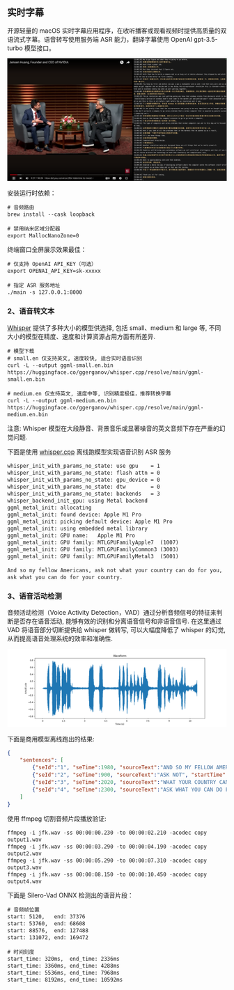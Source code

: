 ## 实时字幕

开源轻量的 macOS 实时字幕应用程序，在收听播客或观看视频时提供高质量的双语流式字幕。语音转写使用服务端 ASR 能力，翻译字幕使用 OpenAI gpt-3.5-turbo 模型接口。

![subtitile_preview](./docs/subtitle_youtube.png)

安装运行时依赖：

```shell
# 音频路由
brew install --cask loopback

# 禁用纳米区域分配器
export MallocNanoZone=0
```

终端窗口全屏展示效果最佳：

```shell
# 仅支持 OpenAI API_KEY（可选）
export OPENAI_API_KEY=sk-xxxxx

# 指定 ASR 服务地址
./main -s 127.0.0.1:8000
```

### 2、语音转文本

[Whisper](https://github.com/openai/whisper) 提供了多种大小的模型供选择, 包括 small、medium 和 large 等, 不同大小的模型在精度、速度和计算资源占用方面有所差异.

```shell
# 模型下载
# small.en 仅支持英文, 速度较快, 适合实时语音识别
curl -L --output ggml-small.en.bin https://huggingface.co/ggerganov/whisper.cpp/resolve/main/ggml-small.en.bin

# medium.en 仅支持英文, 速度中等, 识别精度极佳，推荐转换字幕
curl -L --output ggml-medium.en.bin https://huggingface.co/ggerganov/whisper.cpp/resolve/main/ggml-medium.en.bin
```

注意: Whisper 模型在大段静音、背景音乐或显著噪音的英文音频下存在严重的幻觉问题.

下面是使用 [whisper.cpp](https://github.com/ggerganov/whisper.cpp) 离线跑模型实现语音识别 ASR 服务

```text
whisper_init_with_params_no_state: use gpu    = 1
whisper_init_with_params_no_state: flash attn = 0
whisper_init_with_params_no_state: gpu_device = 0
whisper_init_with_params_no_state: dtw        = 0
whisper_init_with_params_no_state: backends   = 3
whisper_backend_init_gpu: using Metal backend
ggml_metal_init: allocating
ggml_metal_init: found device: Apple M1 Pro
ggml_metal_init: picking default device: Apple M1 Pro
ggml_metal_init: using embedded metal library
ggml_metal_init: GPU name:   Apple M1 Pro
ggml_metal_init: GPU family: MTLGPUFamilyApple7  (1007)
ggml_metal_init: GPU family: MTLGPUFamilyCommon3 (3003)
ggml_metal_init: GPU family: MTLGPUFamilyMetal3  (5001)

And so my fellow Americans, ask not what your country can do for you, ask what you can do for your country.
```

### 3、语音活动检测

音频活动检测（Voice Activity Detection，VAD）通过分析音频信号的特征来判断是否存在语音活动, 能够有效的识别和分离语音信号和非语音信号.
在这里通过 VAD 将语音部分切断提供给 whisper 做转写, 可以大幅度降低了 whisper 的幻觉, 从而提高语音处理系统的效率和准确性.

![doc](docs/jfk_waveform.png)

下面是商用模型离线跑出的结果:

```json
{
	"sentences": [
		{"seId":"1", "seTime":1980, "sourceText":"AND SO MY FELLOW AMERICANS", "startTime":230, "endTime":2210},
		{"seId":"2", "seTime":900, "sourceText":"ASK NOT", "startTime":3290, "endTime":4190},
		{"seId":"3", "seTime":2020, "sourceText":"WHAT YOUR COUNTRY CAN DO FOR YOU", "startTime":5290, "endTime":7310},
		{"seId":"4", "seTime":2300, "sourceText":"ASK WHAT YOU CAN DO FOR YOUR COUNTRY", "startTime":8150, "endTime":10450}
	]
}
```

使用 ffmpeg 切割音频片段播放验证:

```shell
ffmpeg -i jfk.wav -ss 00:00:00.230 -to 00:00:02.210 -acodec copy output1.wav
ffmpeg -i jfk.wav -ss 00:00:03.290 -to 00:00:04.190 -acodec copy output2.wav
ffmpeg -i jfk.wav -ss 00:00:05.290 -to 00:00:07.310 -acodec copy output3.wav
ffmpeg -i jfk.wav -ss 00:00:08.150 -to 00:00:10.450 -acodec copy output4.wav
```

下面是 Silero-Vad ONNX 检测出的语音片段：

```shell
# 音频帧位置
start: 5120,   end: 37376
start: 53760,  end: 68608
start: 88576,  end: 127488
start: 131072, end: 169472

# 时间刻度
start_time: 320ms,  end_time: 2336ms
start_time: 3360ms, end_time: 4288ms
start_time: 5536ms, end_time: 7968ms
start_time: 8192ms, end_time: 10592ms
```
